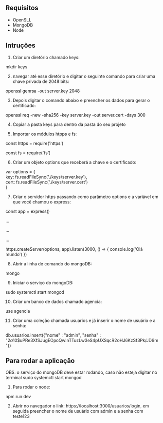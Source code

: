 ## Requisitos
- OpenSLL
- MongoDB
- Node

## Intruções

1) Criar um diretório chamado keys:

mkdir keys

2) navegar até esse diretório e digitar o seguinte comando para criar uma chave privada de 2048 bits:

openssl genrsa -out server.key 2048

3) Depois digitar o comando abaixo e preencher os dados para gerar o certificado:

openssl req -new -sha256 -key server.key -out server.cert -days 300

4) Copiar a pasta keys para dentro da pasta do seu projeto

5) Importar os módulos htpps e fs:

const https = require('https')

const fs = require('fs')

6) Criar um objeto options que receberá a chave e o certificado:

var options = { \
    key: fs.readFileSync('./keys/server.key'), \
    cert: fs.readFileSync('./keys/server.cert') \
}

7) Criar o servidor https passando como parâmetro options e a variável em que você chamou o express:

const app = express()

...

...

...

https.createServer(options, app).listen(3000, () => {
    console.log('Olá mundo')
})

8) Abrir a linha de comando do mongoDB:

mongo

9) Iniciar o serviço do mongoDB:

sudo systemctl start mongod

10) Criar um banco de dados chamado agencia:

use agencia

11) Criar uma coleção chamada usuarios e já inserir o nome de usuário e a senha:

db.usuarios.insert({"nome" : "admin", "senha" : "$2a$10$uPRe3XfSJugEOpoQwInTTuzLw3eS4pUXSqcR2oHJ6KzSf3Pk/JD9m"})

## Para rodar a aplicação

OBS: o serviço do mongoDB deve estar rodando, caso não esteja digitar no terminal sudo systemctl start mongod

1) Para rodar o node:

npm run dev

2) Abrir no navegador o link: https://localhost:3000/usuarios/login, em seguida preencher o nome de usuário com admin e a senha com teste123



